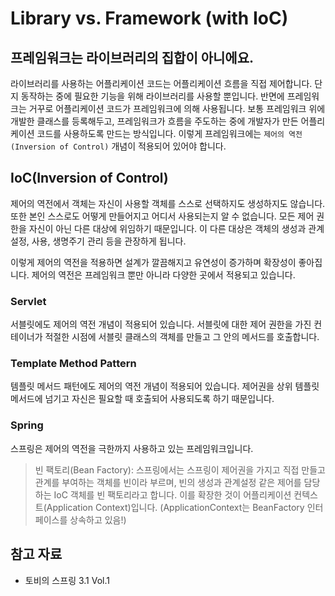 # Library vs. Framework (with IoC)

## 프레임워크는 라이브러리의 집합이 아니에요.

라이브러리를 사용하는 어플리케이션 코드는 어플리케이션 흐름을 직접 제어합니다. 단지 동작하는 중에 필요한 기능을 위해 라이브러리를 사용할 뿐입니다. 반면에 프레임워크는 거꾸로 어플리케이션 코드가 프레임워크에 의해 사용됩니다. 보통 프레임워크 위에 개발한 클래스를 등록해두고, 프레임워크가 흐름을 주도하는 중에 개발자가 만든 어플리케이션 코드를 사용하도록 만드는 방식입니다. 이렇게 프레임워크에는 `제어의 역전(Inversion of Control)` 개념이 적용되어 있어야 합니다. 

## IoC(Inversion of Control)

제어의 역전에서 객체는 자신이 사용할 객체를 스스로 선택하지도 생성하지도 않습니다. 또한 본인 스스로도 어떻게 만들어지고 어디서 사용되는지 알 수 없습니다. 모든 제어 권한을 자신이 아닌 다른 대상에 위임하기 때문입니다. 이 다른 대상은 객체의 생성과 관계설정, 사용, 생명주기 관리 등을 관장하게 됩니다. 

이렇게 제어의 역전을 적용하면 설계가 깔끔해지고 유연성이 증가하며 확장성이 좋아집니다. 제어의 역전은 프레임워크 뿐만 아니라 다양한 곳에서 적용되고 있습니다.

### Servlet

서블릿에도 제어의 역전 개념이 적용되어 있습니다. 서블릿에 대한 제어 권한을 가진 컨테이너가 적절한 시점에 서블릿 클래스의 객체를 만들고 그 안의 메서드를 호출합니다. 

### Template Method Pattern

템플릿 메서드 패턴에도 제어의 역전 개념이 적용되어 있습니다. 제어권을 상위 템플릿 메서드에 넘기고 자신은 필요할 때 호출되어 사용되도록 하기 때문입니다. 

### Spring

스프링은 제어의 역전을 극한까지 사용하고 있는 프레임워크입니다. 

> 빈 팩토리(Bean Factory): 스프링에서는 스프링이 제어권을 가지고 직접 만들고 관계를 부여하는 객체를 빈이라 부르며, 빈의 생성과 관계설정 같은 제어를 담당하는 IoC 객체를 빈 팩토리라고 합니다. 이를 확장한 것이 어플리케이션 컨텍스트(Application Context)입니다. (ApplicationContext는 BeanFactory 인터페이스를 상속하고 있음!)

## 참고 자료
- 토비의 스프링 3.1 Vol.1
